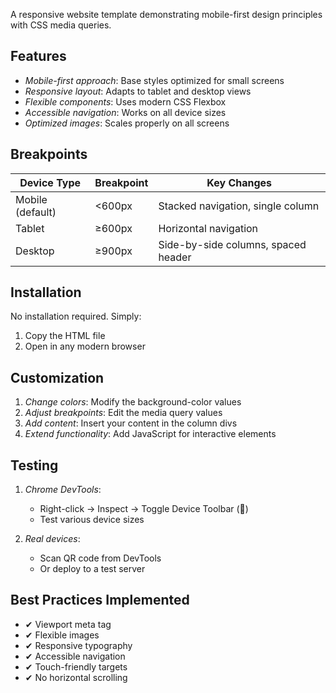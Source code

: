 A responsive website template demonstrating mobile-first design principles with CSS media queries.

## Features

- *Mobile-first approach*: Base styles optimized for small screens
- *Responsive layout*: Adapts to tablet and desktop views
- *Flexible components*: Uses modern CSS Flexbox
- *Accessible navigation*: Works on all device sizes
- *Optimized images*: Scales properly on all screens

## Breakpoints

| Device Type | Breakpoint | Key Changes |
|-------------|------------|-------------|
| Mobile (default) | <600px | Stacked navigation, single column |
| Tablet | ≥600px | Horizontal navigation |
| Desktop | ≥900px | Side-by-side columns, spaced header |

## Installation

No installation required. Simply:
1. Copy the HTML file
2. Open in any modern browser

## Customization

1. *Change colors*: Modify the background-color values
2. *Adjust breakpoints*: Edit the media query values
3. *Add content*: Insert your content in the column divs
4. *Extend functionality*: Add JavaScript for interactive elements

## Testing

1. *Chrome DevTools*:
   - Right-click → Inspect → Toggle Device Toolbar (📱)
   - Test various device sizes

2. *Real devices*:
   - Scan QR code from DevTools
   - Or deploy to a test server

## Best Practices Implemented

- ✔ Viewport meta tag
- ✔ Flexible images
- ✔ Responsive typography
- ✔ Accessible navigation
- ✔ Touch-friendly targets
- ✔ No horizontal scrolling

